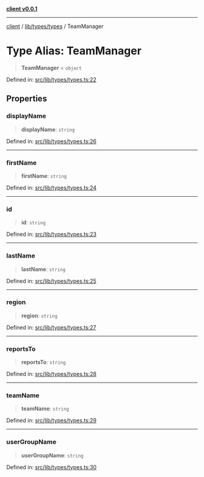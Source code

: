 [**client v0.0.1**](../../../../README.md)

***

[client](../../../../README.md) / [lib/types/types](../README.md) / TeamManager

# Type Alias: TeamManager

> **TeamManager** = `object`

Defined in: [src/lib/types/types.ts:22](https://github.com/petelc/WMS/blob/0ba5e61a5ede3de744df1a5839724fa19a2a534f/client/src/lib/types/types.ts#L22)

## Properties

### displayName

> **displayName**: `string`

Defined in: [src/lib/types/types.ts:26](https://github.com/petelc/WMS/blob/0ba5e61a5ede3de744df1a5839724fa19a2a534f/client/src/lib/types/types.ts#L26)

***

### firstName

> **firstName**: `string`

Defined in: [src/lib/types/types.ts:24](https://github.com/petelc/WMS/blob/0ba5e61a5ede3de744df1a5839724fa19a2a534f/client/src/lib/types/types.ts#L24)

***

### id

> **id**: `string`

Defined in: [src/lib/types/types.ts:23](https://github.com/petelc/WMS/blob/0ba5e61a5ede3de744df1a5839724fa19a2a534f/client/src/lib/types/types.ts#L23)

***

### lastName

> **lastName**: `string`

Defined in: [src/lib/types/types.ts:25](https://github.com/petelc/WMS/blob/0ba5e61a5ede3de744df1a5839724fa19a2a534f/client/src/lib/types/types.ts#L25)

***

### region

> **region**: `string`

Defined in: [src/lib/types/types.ts:27](https://github.com/petelc/WMS/blob/0ba5e61a5ede3de744df1a5839724fa19a2a534f/client/src/lib/types/types.ts#L27)

***

### reportsTo

> **reportsTo**: `string`

Defined in: [src/lib/types/types.ts:28](https://github.com/petelc/WMS/blob/0ba5e61a5ede3de744df1a5839724fa19a2a534f/client/src/lib/types/types.ts#L28)

***

### teamName

> **teamName**: `string`

Defined in: [src/lib/types/types.ts:29](https://github.com/petelc/WMS/blob/0ba5e61a5ede3de744df1a5839724fa19a2a534f/client/src/lib/types/types.ts#L29)

***

### userGroupName

> **userGroupName**: `string`

Defined in: [src/lib/types/types.ts:30](https://github.com/petelc/WMS/blob/0ba5e61a5ede3de744df1a5839724fa19a2a534f/client/src/lib/types/types.ts#L30)
